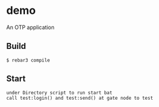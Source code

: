 demo
=====

An OTP application

Build
-----

    $ rebar3 compile

Start
-----

	under Directory script to run start bat
	call test:login() and test:send() at gate node to test